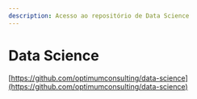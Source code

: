 ```yaml
---
description: Acesso ao repositório de Data Science
---
```


# Data Science

[https://github.com/optimumconsulting/data-science](https://github.com/optimumconsulting/data-science)
